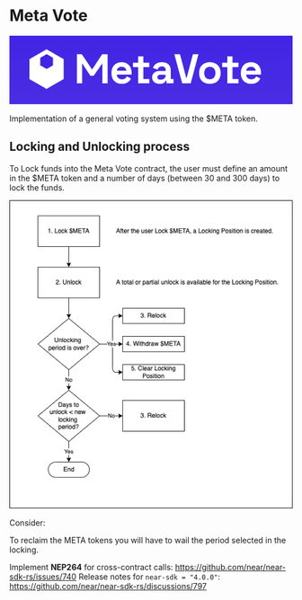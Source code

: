 # Meta Vote

![Meta Vote Logo](media/logo.png)

Implementation of a general voting system using the $META token.

## Locking and Unlocking process

To Lock funds into the Meta Vote contract, the user must define an amount in the $META token and a number of days (between 30 and 300 days) to lock the funds.

![Locking and Unlocking process](media/process.png)

Consider:

To reclaim the META tokens you will have to wail the period selected in the locking.

Implement **NEP264** for cross-contract calls: https://github.com/near/near-sdk-rs/issues/740
Release notes for `near-sdk = "4.0.0"`: https://github.com/near/near-sdk-rs/discussions/797
